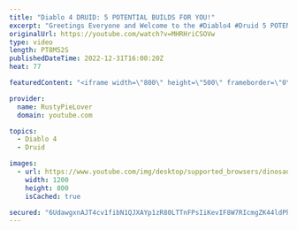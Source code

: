 ```yaml
---
title: "Diablo 4 DRUID: 5 POTENTIAL BUILDS FOR YOU!"
excerpt: "Greetings Everyone and Welcome to the #Diablo4 #Druid 5 POTENTIAL BUILDS VIDEO! Where we discuss 5 potential builds ..."
originalUrl: https://youtube.com/watch?v=MHRHriCSOVw
type: video
length: PT8M52S
publishedDateTime: 2022-12-31T16:00:20Z
heat: 77

featuredContent: "<iframe width=\"800\" height=\"500\" frameborder=\"0\" src=\"https://www.youtube.com/embed/MHRHriCSOVw\" allow=\"accelerometer; autoplay; encrypted-media; gyroscope; picture-in-picture\" allowfullscreen></iframe>"

provider:
  name: RustyPieLover
  domain: youtube.com

topics:
  - Diablo 4
  - Druid

images:
  - url: https://www.youtube.com/img/desktop/supported_browsers/dinosaur.png
    width: 1200
    height: 800
    isCached: true

secured: "6UdawgxnAJT4cv1fibN1QJXAYp1zR80LTTnFPsIiKevIF8W7RIcmgZK44ldPhGHbH11G3RI9RNFAtbjUSGVHmXgblnoAthgsR6/FgC2uNQNyhJSvXAaS/cY3QYAIlbftX930vMIIivKTMRdoAaSnMj+ZYFGI476hn/tsf3ZO2ult45i7iBgDruqnuJNXirqz+VeqB9UPz0OZ3/fofemmQBnen3J3UWLvpJeZKz1E2011wDWLAF1Adp+8u8PEi4TchL19p64ybmmHdGEvrIG3NMbmfBS/ORP8eVLGYF6hqaYTLRkfU92KAYe4bF4utbTP1HdqvCZN4HMEpp3loP33DFG6HzLqHwRO/+8dknnrmP5/IxFYE89RMQ+IiHd9GncTCqczYNo+rTqQ/YpDi1NpHjD2en+I9hqyN5/cEyAVfks=;p7ItKtODEj3B8qRErqTMpg=="
---
```


